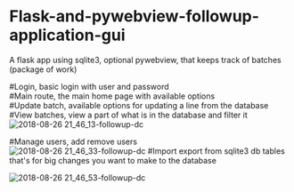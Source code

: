 # Flask-and-pywebview-followup-application-gui
A flask app using sqlite3, optional pywebview, that keeps track of batches (package of work) 

#Login, basic login with user and password<br/>
#Main route, the main home page with available options<br/>
#Update batch, available options for updating a line from the database<br/>
#View batches, view a part of what is in the database and filter it<br/>
![2018-08-26 21_46_13-followup-dc](https://user-images.githubusercontent.com/9250009/44631819-f452bc80-a979-11e8-9b48-d59b4367f3c2.png)

#Manage users, add remove users<br/>
![2018-08-26 21_46_33-followup-dc](https://user-images.githubusercontent.com/9250009/44631820-f61c8000-a979-11e8-9c14-00ecbfe3fe09.png)
#Import export from sqlite3 db tables that's for big changes you want to make to the database<br/> 

![2018-08-26 21_46_53-followup-dc](https://user-images.githubusercontent.com/9250009/44631821-fa489d80-a979-11e8-9aa2-c645be2642d8.png)

